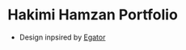 # Hakimi Hamzan Portfolio

- Design inpsired by [Egator](https://www.youtube.com/watch?v=G-Cr00UYokU&t=841s)
